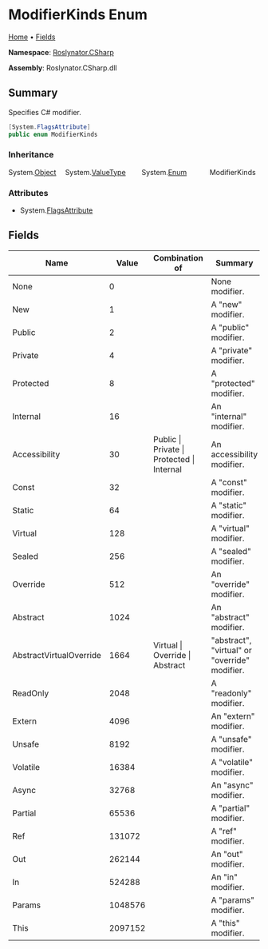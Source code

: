 <a name="_top"></a>

# ModifierKinds Enum

[Home](../../../README.md#_top) &#x2022; [Fields](#fields)

**Namespace**: [Roslynator.CSharp](../README.md#_top)

**Assembly**: Roslynator\.CSharp\.dll

## Summary

Specifies C\# modifier\.

```csharp
[System.FlagsAttribute]
public enum ModifierKinds
```

### Inheritance

System\.[Object](https://docs.microsoft.com/en-us/dotnet/api/system.object)
&emsp;System\.[ValueType](https://docs.microsoft.com/en-us/dotnet/api/system.valuetype)
&emsp;&emsp;System\.[Enum](https://docs.microsoft.com/en-us/dotnet/api/system.enum)
&emsp;&emsp;&emsp;ModifierKinds

### Attributes

* System\.[FlagsAttribute](https://docs.microsoft.com/en-us/dotnet/api/system.flagsattribute)

## Fields

| Name | Value | Combination of | Summary |
| ---- | ----- | -------------- | ------- |
| None | 0 | | None modifier\. |
| New | 1 | | A "new" modifier\. |
| Public | 2 | | A "public" modifier\. |
| Private | 4 | | A "private" modifier\. |
| Protected | 8 | | A "protected" modifier\. |
| Internal | 16 | | An "internal" modifier\. |
| Accessibility | 30 | Public \| Private \| Protected \| Internal | An accessibility modifier\. |
| Const | 32 | | A "const" modifier\. |
| Static | 64 | | A "static" modifier\. |
| Virtual | 128 | | A "virtual" modifier\. |
| Sealed | 256 | | A "sealed" modifier\. |
| Override | 512 | | An "override" modifier\. |
| Abstract | 1024 | | An "abstract" modifier\. |
| AbstractVirtualOverride | 1664 | Virtual \| Override \| Abstract | "abstract", "virtual" or "override" modifier\. |
| ReadOnly | 2048 | | A "readonly" modifier\. |
| Extern | 4096 | | An "extern" modifier\. |
| Unsafe | 8192 | | A "unsafe" modifier\. |
| Volatile | 16384 | | A "volatile" modifier\. |
| Async | 32768 | | An "async" modifier\. |
| Partial | 65536 | | A "partial" modifier\. |
| Ref | 131072 | | A "ref" modifier\. |
| Out | 262144 | | An "out" modifier\. |
| In | 524288 | | An "in" modifier\. |
| Params | 1048576 | | A "params" modifier\. |
| This | 2097152 | | A "this" modifier\. |

